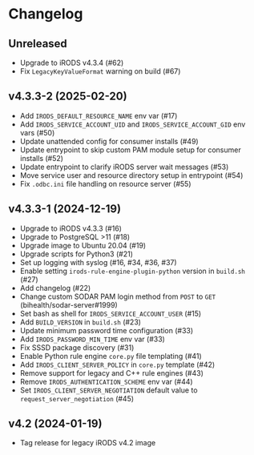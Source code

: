# Changelog

## Unreleased

- Upgrade to iRODS v4.3.4 (#62)
- Fix `LegacyKeyValueFormat` warning on build (#67)

## v4.3.3-2 (2025-02-20)

- Add `IRODS_DEFAULT_RESOURCE_NAME` env var (#17)
- Add `IRODS_SERVICE_ACCOUNT_UID` and `IRODS_SERVICE_ACCOUNT_GID` env vars (#50)
- Update unattended config for consumer installs (#49)
- Update entrypoint to skip custom PAM module setup for consumer installs (#52)
- Update entrypoint to clarify iRODS server wait messages (#53)
- Move service user and resource directory setup in entrypoint (#54)
- Fix `.odbc.ini` file handling on resource server (#55)

## v4.3.3-1 (2024-12-19)

- Upgrade to iRODS v4.3.3 (#16)
- Upgrade to PostgreSQL >11 (#18)
- Upgrade image to Ubuntu 20.04 (#19)
- Upgrade scripts for Python3 (#21)
- Set up logging with syslog (#16, #34, #36, #37)
- Enable setting `irods-rule-engine-plugin-python` version in `build.sh` (#27)
- Add changelog (#22)
- Change custom SODAR PAM login method from `POST` to `GET` (bihealth/sodar-server#1999)
- Set bash as shell for `IRODS_SERVICE_ACCOUNT_USER` (#15)
- Add `BUILD_VERSION` in `build.sh` (#23)
- Update minimum password time configuration (#33)
- Add `IRODS_PASSWORD_MIN_TIME` env var (#33)
- Fix SSSD package discovery (#31)
- Enable Python rule engine `core.py` file templating (#41)
- Add `IRODS_CLIENT_SERVER_POLICY` in `core.py` template (#42)
- Remove support for legacy and C++ rule engines (#43)
- Remove `IRODS_AUTHENTICATION_SCHEME` env var (#44)
- Set `IRODS_CLIENT_SERVER_NEGOTIATION` default value to `request_server_negotiation` (#45)

## v4.2 (2024-01-19)

- Tag release for legacy iRODS v4.2 image
